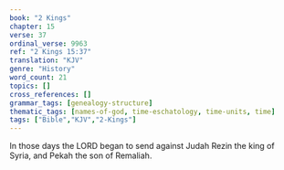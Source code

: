 ```yaml
---
book: "2 Kings"
chapter: 15
verse: 37
ordinal_verse: 9963
ref: "2 Kings 15:37"
translation: "KJV"
genre: "History"
word_count: 21
topics: []
cross_references: []
grammar_tags: [genealogy-structure]
thematic_tags: [names-of-god, time-eschatology, time-units, time]
tags: ["Bible","KJV","2-Kings"]
---
```

In those days the LORD began to send against Judah Rezin the king of Syria, and Pekah the son of Remaliah.
